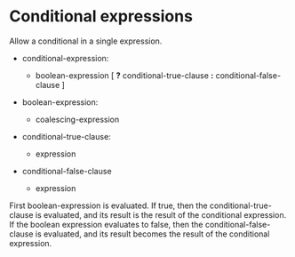 

Conditional expressions
=======================

Allow a conditional in a single expression.

-   conditional-expression:

    -   boolean-expression [ **?** conditional-true-clause **:** conditional-false-clause ]

-   boolean-expression:

    -   coalescing-expression

-   conditional-true-clause:

    -   expression


-   conditional-false-clause

    -   expression

First boolean-expression is evaluated. If true, then the conditional-true-clause is evaluated, and its result is the result of the conditional expression. If the boolean expression evaluates to false, then the conditional-false-clause is evaluated, and its result becomes the result of the conditional expression.

